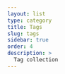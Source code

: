 ```yaml
---
layout: list
type: category
title: Tags
slug: tags
sidebar: true
order: 4
description: >
  Tag collection
---
```

